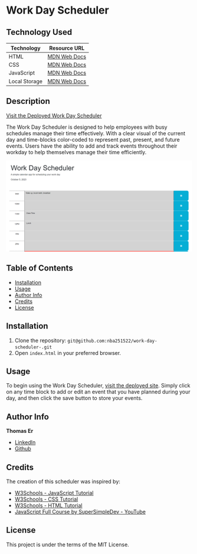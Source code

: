 # Work Day Scheduler

## Technology Used

| Technology    | Resource URL                                              |
|---------------|-----------------------------------------------------------|
| HTML          | [MDN Web Docs](https://developer.mozilla.org/en-US/docs/Web/HTML) |
| CSS           | [MDN Web Docs](https://developer.mozilla.org/en-US/docs/Web/CSS)  |
| JavaScript    | [MDN Web Docs](https://developer.mozilla.org/en-US/docs/Web/JavaScript) |
| Local Storage | [MDN Web Docs](https://developer.mozilla.org/en-US/docs/Web/API/Window/localStorage) |

## Description

[Visit the Deployed Work Day Scheduler](https://nba251522.github.io/work-day-scheduler-/)

The Work Day Scheduler is designed to help employees with busy schedules manage their time effectively. With a clear visual of the current day and time-blocks color-coded to represent past, present, and future events. Users have the ability to add and track events throughout their workday to help themselves manage their time efficiently.

![Work Day Scheduler Page Image](Develop/images/Webpage%20snip.PNG) 

## Table of Contents
- [Installation](#installation)                                         
- [Usage](#usage)
- [Author Info](#author-info)
- [Credits](#credits)
- [License](#license)

## Installation

1. Clone the repository: `git@github.com:nba251522/work-day-scheduler-.git`
2. Open `index.html` in your preferred browser.

## Usage

To begin using the Work Day Scheduler, [visit the deployed site](https://nba251522.github.io/work-day-scheduler-/). Simply click on any time block to add or edit an event that you have planned during your day, and then click the save button to store your events. 

## Author Info

**Thomas Er**
- [LinkedIn](https://www.linkedin.com/in/thomas-er-9b77321b9)
- [Github](https://github.com/nba251522)

## Credits

The creation of this scheduler was inspired by:
- [W3Schools - JavaScript Tutorial](https://www.w3schools.com/js/)
- [W3Schools - CSS Tutorial](https://www.w3schools.com/css/default.asp)
- [W3Schools - HTML Tutorial](https://www.w3schools.com/html/default.asp)
- [JavaScript Full Course by SuperSimpleDev - YouTube](https://www.youtube.com/watch?v=G3e-cpL7ofc&t=1188s&ab_channel=SuperSimpleDev)

## License

This project is under the terms of the MIT License.
